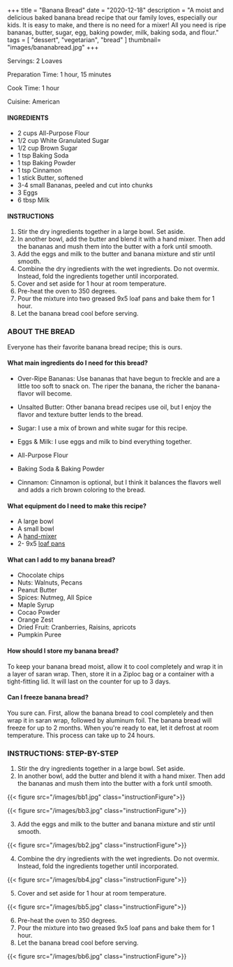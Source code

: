 +++
title = "Banana Bread"
date = "2020-12-18"
description = "A moist and delicious baked banana bread recipe that our family loves, especially our kids. It is easy to make, and there is no need for a mixer! All you need is ripe bananas, butter, sugar, egg, baking powder, milk, baking soda, and flour."
tags = [
    "dessert",
    "vegetarian",
    "bread"
]
thumbnail= "images/bananabread.jpg"
+++

Servings: 2 Loaves <!--more-->

Preparation Time: 1 hour, 15 minutes 

Cook Time: 1 hour 

Cuisine: American

#### INGREDIENTS

* 2 cups All-Purpose Flour 
* 1/2 cup White Granulated Sugar
* 1/2 cup Brown Sugar
* 1 tsp Baking Soda
* 1 tsp Baking Powder
* 1 tsp Cinnamon  
* 1 stick Butter, softened 
* 3-4 small Bananas, peeled and cut into chunks 
* 3 Eggs 
* 6 tbsp Milk 

#### INSTRUCTIONS 

1. Stir the dry ingredients together in a large bowl. Set aside. 
2. In another bowl, add the butter and blend it with a hand mixer. Then add the bananas and mush them into the butter with a fork until smooth. 
3. Add the eggs and milk to the butter and banana mixture and stir until smooth. 
4. Combine the dry ingredients with the wet ingredients. Do not overmix. Instead, fold the ingredients together until incorporated.
5. Cover and set aside for 1 hour at room temperature. 
6. Pre-heat the oven to 350 degrees. 
7. Pour the mixture into two greased 9x5 loaf pans and bake them for 1 hour. 
8. Let the banana bread cool before serving. 

### ABOUT THE BREAD 

Everyone has their favorite banana bread recipe; this is ours. 

#### What main ingredients do I need for this bread?

* Over-Ripe Bananas: Use bananas that have begun to freckle and are a little too soft to snack on. The riper the banana, the richer the banana-flavor will become. 

* Unsalted Butter: Other banana bread recipes use oil, but I enjoy the flavor and texture butter lends to the bread. 

* Sugar: I use a mix of brown and white sugar for this recipe. 

* Eggs & Milk: I use eggs and milk to bind everything together.

* All-Purpose Flour

* Baking Soda & Baking Powder

* Cinnamon: Cinnamon is optional, but I think it balances the flavors well and adds a rich brown coloring to the bread. 

#### What equipment do I need to make this recipe?

* A large bowl
* A small bowl
* A [hand-mixer](https://amzn.to/2OXaeEn) 
* 2- 9x5 [loaf pans](https://amzn.to/3lhGhv0)

#### What can I add to my banana bread?

* Chocolate chips 
* Nuts: Walnuts, Pecans
* Peanut Butter 
* Spices: Nutmeg, All Spice
* Maple Syrup 
* Cocao Powder
* Orange Zest 
* Dried Fruit: Cranberries, Raisins, apricots
* Pumpkin Puree 

#### How should I store my banana bread? 

To keep your banana bread moist, allow it to cool completely and wrap it in a layer of saran wrap. Then, store it in a Ziploc bag or a container with a tight-fitting lid. It will last on the counter for up to 3 days. 

#### Can I freeze banana bread?

You sure can. First, allow the banana bread to cool completely and then wrap it in saran wrap, followed by aluminum foil. The banana bread will freeze for up to 2 months. When you're ready to eat, let it defrost at room temperature. This process can take up to 24 hours. 

### INSTRUCTIONS: STEP-BY-STEP

1. Stir the dry ingredients together in a large bowl. Set aside. 
2. In another bowl, add the butter and blend it with a hand mixer. Then add the bananas and mush them into the butter with a fork until smooth. 

{{< figure src="/images/bb1.jpg" class="instructionFigure">}}

{{< figure src="/images/bb3.jpg" class="instructionFigure">}}

3. Add the eggs and milk to the butter and banana mixture and stir until smooth. 

{{< figure src="/images/bb2.jpg" class="instructionFigure">}}

4. Combine the dry ingredients with the wet ingredients. Do not overmix. Instead, fold the ingredients together until incorporated.

{{< figure src="/images/bb4.jpg" class="instructionFigure">}}

5. Cover and set aside for 1 hour at room temperature. 

{{< figure src="/images/bb5.jpg" class="instructionFigure">}}
 
6. Pre-heat the oven to 350 degrees. 
7. Pour the mixture into two greased 9x5 loaf pans and bake them for 1 hour. 
8. Let the banana bread cool before serving. 

{{< figure src="/images/bb6.jpg" class="instructionFigure">}}
